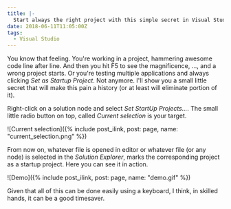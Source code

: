 ```yaml
---
title: |-
  Start always the right project with this simple secret in Visual Studio
date: 2018-06-11T11:05:00Z
tags:
  - Visual Studio
---
```

You know that feeling. You're working in a project, hammering awesome code line after line. And then you hit F5 to see the magnificence, ..., and a wrong project starts. Or you're testing multiple applications and always clicking _Set as Startup Project_. Not anymore. I'll show you a small little secret that will make this pain a history (or at least will eliminate portion of it).

<!-- excerpt -->

Right-click on a solution node and select _Set StartUp Projects..._. The small little radio button on top, called _Current selection_ is your target.

![Current selection]({% include post_ilink, post: page, name: "current_selection.png" %})

From now on, whatever file is opened in editor or whatever file (or any node) is selected in the _Solution Explorer_, marks the corresponding project as a startup project. Here you can see it in action.

![Demo]({% include post_ilink, post: page, name: "demo.gif" %})

Given that all of this can be done easily using a keyboard, I think, in skilled hands, it can be a good timesaver.